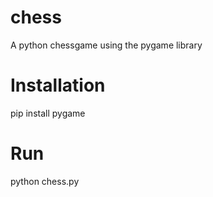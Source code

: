 # chess
A python chessgame using the pygame library

# Installation
pip install pygame

# Run
python chess.py
